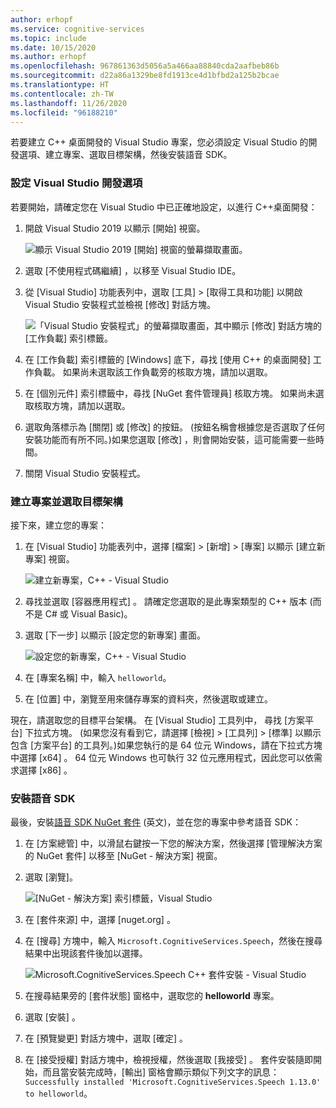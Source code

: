 ```yaml
---
author: erhopf
ms.service: cognitive-services
ms.topic: include
ms.date: 10/15/2020
ms.author: erhopf
ms.openlocfilehash: 967861363d5056a5a466aa88840cda2aafbeb86b
ms.sourcegitcommit: d22a86a1329be8fd1913ce4d1bfbd2a125b2bcae
ms.translationtype: HT
ms.contentlocale: zh-TW
ms.lasthandoff: 11/26/2020
ms.locfileid: "96188210"
---
```

若要建立 C++ 桌面開發的 Visual Studio 專案，您必須設定 Visual Studio 的開發選項、建立專案、選取目標架構，然後安裝語音 SDK。

### <a name="set-up-visual-studio-development-options"></a>設定 Visual Studio 開發選項

若要開始，請確定您在 Visual Studio 中已正確地設定，以進行 C++桌面開發：

1. 開啟 Visual Studio 2019 以顯示 [開始]  視窗。

   ![顯示 Visual Studio 2019 [開始] 視窗的螢幕擷取畫面。](../articles/cognitive-services/Speech-Service/media/sdk/vs-start-window.png)

1. 選取 [不使用程式碼繼續]  ，以移至 Visual Studio IDE。

1. 從 [Visual Studio] 功能表列中，選取 [工具]   > [取得工具和功能]  以開啟 Visual Studio 安裝程式並檢視 [修改]  對話方塊。

   ![「Visual Studio 安裝程式」的螢幕擷取畫面，其中顯示 [修改] 對話方塊的 [工作負載] 索引標籤。](../articles/cognitive-services/Speech-Service/media/sdk/vs-enable-cpp-workload.png)

1. 在 [工作負載]  索引標籤的 [Windows]  底下，尋找 [使用 C++ 的桌面開發]  工作負載。 如果尚未選取該工作負載旁的核取方塊，請加以選取。

1. 在 [個別元件] 索引標籤中，尋找 [NuGet 套件管理員] 核取方塊。 如果尚未選取核取方塊，請加以選取。

1. 選取角落標示為 [關閉]  或 [修改]  的按鈕。 (按鈕名稱會根據您是否選取了任何安裝功能而有所不同。)如果您選取 [修改]  ，則會開始安裝，這可能需要一些時間。

1. 關閉 Visual Studio 安裝程式。

### <a name="create-the-project-and-select-the-target-architecture"></a>建立專案並選取目標架構

接下來，建立您的專案：

1. 在 [Visual Studio] 功能表列中，選擇 [檔案]   > [新增]   > [專案]  以顯示 [建立新專案]  視窗。

   ![建立新專案，C++ - Visual Studio](../articles/cognitive-services/Speech-Service/media/sdk/qs-cpp-windows-01-new-console-app.png)

1. 尋找並選取 [容器應用程式]  。 請確定您選取的是此專案類型的 C++ 版本 (而不是 C# 或 Visual Basic)。

1. 選取 [下一步]  以顯示 [設定您的新專案]  畫面。

   ![設定您的新專案，C++ - Visual Studio](../articles/cognitive-services/Speech-Service/media/sdk/vs-enable-cpp-configure-your-new-project.png)

1. 在 [專案名稱]  中，輸入 `helloworld`。

1. 在 [位置]  中，瀏覽至用來儲存專案的資料夾，然後選取或建立。

現在，請選取您的目標平台架構。 在 [Visual Studio] 工具列中， 尋找 [方案平台]  下拉式方塊。 (如果您沒有看到它，請選擇 [檢視]   > [工具列]   > [標準]  以顯示包含 [方案平台]  的工具列。)如果您執行的是 64 位元 Windows，請在下拉式方塊中選擇 [x64]  。 64 位元 Windows 也可執行 32 位元應用程式，因此您可以依需求選擇 [x86]  。

### <a name="install-the-speech-sdk"></a>安裝語音 SDK

最後，安裝[語音 SDK NuGet 套件](https://aka.ms/csspeech/nuget) \(英文\)，並在您的專案中參考語音 SDK：

1. 在 [方案總管] 中，以滑鼠右鍵按一下您的解決方案，然後選擇 [管理解決方案的 NuGet 套件] 以移至 [NuGet - 解決方案] 視窗。

1. 選取 [瀏覽]。

   ![[NuGet - 解決方案] 索引標籤，Visual Studio](../articles/cognitive-services/Speech-Service/media/sdk/qs-cpp-windows-03-manage-nuget-packages.png)

1. 在 [套件來源]  中，選擇 [nuget.org]  。

1. 在 [搜尋]  方塊中，輸入 `Microsoft.CognitiveServices.Speech`，然後在搜尋結果中出現該套件後加以選擇。

   ![Microsoft.CognitiveServices.Speech C++ 套件安裝 - Visual Studio](../articles/cognitive-services/Speech-Service/media/sdk/qs-cpp-windows-04-nuget-install-1.0.0.png)

1. 在搜尋結果旁的 [套件狀態] 窗格中，選取您的 **helloworld** 專案。

1. 選取 [安裝]  。

1. 在 [預覽變更]  對話方塊中，選取 [確定]  。

1. 在 [接受授權]  對話方塊中，檢視授權，然後選取 [我接受]  。 套件安裝隨即開始，而且當安裝完成時，[輸出]  窗格會顯示類似下列文字的訊息：`Successfully installed 'Microsoft.CognitiveServices.Speech 1.13.0' to helloworld`。
